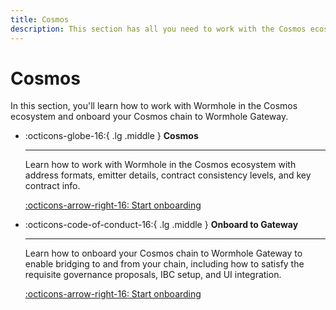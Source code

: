 ```yaml
---
title: Cosmos
description: This section has all you need to work with the Cosmos ecosystem and to onboard your Cosmos chain to Wormhole Gateway.
---
```


# Cosmos

In this section, you'll learn how to work with Wormhole in the Cosmos ecosystem and onboard your Cosmos chain to Wormhole Gateway.

<div class="grid cards" markdown>

-   :octicons-globe-16:{ .lg .middle } **Cosmos**

    ---

    Learn how to work with Wormhole in the Cosmos ecosystem with address formats, emitter details, contract consistency levels, and key contract info. 

    [:octicons-arrow-right-16: Start onboarding](/build/start-building/supported-networks/cosmos/cosmos)

</div>

<div class="grid cards" markdown>

-   :octicons-code-of-conduct-16:{ .lg .middle } **Onboard to Gateway**

    ---

    Learn how to onboard your Cosmos chain to Wormhole Gateway to enable bridging to and from your chain, including how to satisfy the requisite governance proposals, IBC setup, and UI integration.

    [:octicons-arrow-right-16: Start onboarding](/build/start-building/supported-networks/cosmos/gateway/)

</div>
